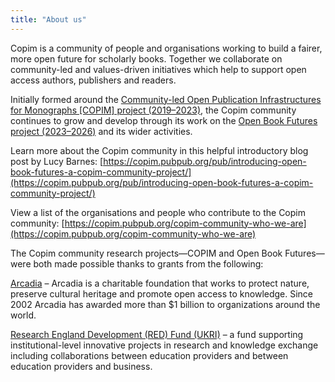 ```yaml
---
title: "About us"
---
```


Copim is a community of people and organisations working to build a fairer, more open future for scholarly books. Together we collaborate on community-led and values-driven initiatives which help to support open access authors, publishers and readers. 

Initially formed around the [Community-led Open Publication Infrastructures for Monographs [COPIM] project (2019–2023)](https://copim.pubpub.org/copim-project), the Copim community continues to grow and develop through its work on the [Open Book Futures project (2023–2026)](https://copim.pubpub.org/open-book-futures-project) and its wider activities. 

Learn more about the Copim community in this helpful introductory blog post by Lucy Barnes: [https://copim.pubpub.org/pub/introducing-open-book-futures-a-copim-community-project/](https://copim.pubpub.org/pub/introducing-open-book-futures-a-copim-community-project/) 

View a list of the organisations and people who contribute to the Copim community: [https://copim.pubpub.org/copim-community-who-we-are](https://copim.pubpub.org/copim-community-who-we-are)

The Copim community research projects—COPIM and Open Book Futures—were both made possible thanks to grants from the following:

[Arcadia](https://www.arcadiafund.org.uk/) – Arcadia is a charitable foundation that works to protect nature, preserve cultural heritage and promote open access to knowledge. Since 2002 Arcadia has awarded more than $1 billion to organizations around the world.

[Research England Development (RED) Fund (UKRI)](https://www.ukri.org/councils/research-england/) – a fund supporting institutional-level innovative projects in research and knowledge exchange including collaborations between education providers and between education providers and business.
